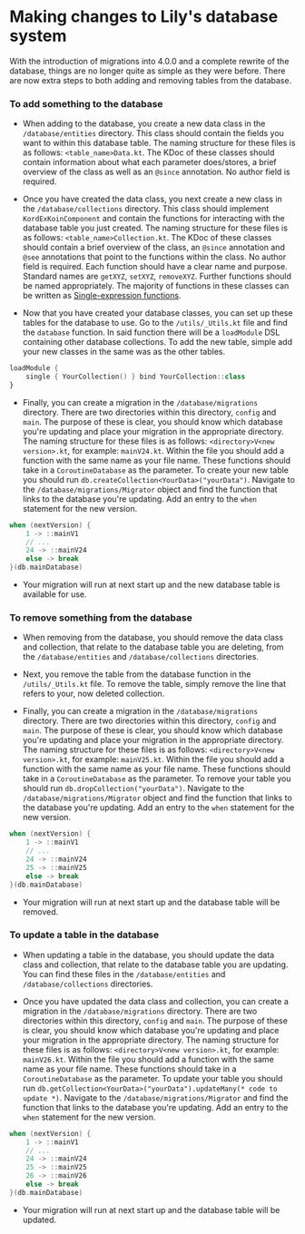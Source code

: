 # Making changes to Lily's database system

With the introduction of migrations into 4.0.0 and a complete rewrite of the database, things are no longer quite as
simple as they were before. There are now extra steps to both adding and removing tables from the database.

### To add something to the database

* When adding to the database, you create a new data class in the `/database/entities` directory. This class should
contain the fields you want to within this database table. The naming structure for these files is as follows:
`<table_name>Data.kt`. The KDoc of these classes should contain information about what each parameter does/stores, a
brief overview of the class as well as an `@since` annotation. No author field is required.

* Once you have created the data class, you next create a new class in the `/database/collections` directory. This class
should implement `KordExKoinComponent` and contain the functions for interacting with the database table you just
created. The naming structure for these files is as follows: `<table_name>Collection.kt`. The KDoc of these classes
should contain a brief overview of the class, an `@since` annotation and `@see` annotations that point to the functions
within the class. No author field is required. Each function should have a clear name and purpose. Standard names
are `getXYZ`, `setXYZ`, `removeXYZ`. Further functions should be named appropriately. The majority of functions in these
classes can be written as [Single-expression functions](https://kotlinlang.org/docs/functions.html#single-expression-functions).

* Now that you have created your database classes, you can set up these tables for the database to use. Go to the 
`/utils/_Utils.kt` file and find the `database` function. In said function there will be a `loadModule` DSL containing 
other database collections. To add the new table, simple add your new classes in the same was as the other tables. 
```kotlin
loadModule {
    single { YourCollection() } bind YourCollection::class
}
```

* Finally, you can create a migration in the `/database/migrations` directory. There are two directories within this
directory, `config` and `main`. The purpose of these is clear, you should know which database you're updating and place
your migration in the appropriate directory. The naming structure for these files is as follows: 
`<directory>V<new version>.kt`, for example: `mainV24.kt`. Within the file you should add a function with the same
name as your file name. These functions should take in a `CoroutineDatabase` as the parameter. To create your new table
you should run `db.createCollection<YourData>("yourData")`. Navigate to the `/database/migrations/Migrator` object and
find the function that links to the database you're updating. Add an entry to the `when` statement for the new version.
```kotlin
when (nextVersion) {
    1 -> ::mainV1
    // ...
    24 -> ::mainV24
    else -> break
}(db.mainDatabase)
```

* Your migration will run at next start up and the new database table is available for use.

### To remove something from the database

* When removing from the database, you should remove the data class and collection, that relate to the database table
you are deleting, from the `/database/entities` and `/database/collections` directories.

* Next, you remove the table from the database function in the `/utils/_Utils.kt` file. To remove the table, simply
remove the line that refers to your, now deleted collection.

* Finally, you can create a migration in the `/database/migrations` directory. There are two directories within this
directory, `config` and `main`. The purpose of these is clear, you should know which database you're updating and place 
your migration in the appropriate directory. The naming structure for these files is as follows: 
`<directory>V<new version>.kt`, for example: `mainV25.kt`. Within the file you should add a function with the same name
as your file name. These functions should take in a `CoroutineDatabase` as the parameter. To remove your table you 
should run `db.dropCollection("yourData")`. Navigate to the `/database/migrations/Migrator` object and find the function 
that links to the database you're updating. Add an entry to the `when` statement for the new version.
```kotlin
when (nextVersion) {
    1 -> ::mainV1
    // ...
    24 -> ::mainV24
    25 -> ::mainV25
    else -> break
}(db.mainDatabase)
```

* Your migration will run at next start up and the database table will be removed.


### To update a table in the database

* When updating a table in the database, you should update the data class and collection, that relate to the database 
table you are updating. You can find these files in the `/database/entities` and `/database/collections` directories.

* Once you have updated the data class and collection, you can create a migration in the `/database/migrations`
directory. There are two directories within this directory, `config` and `main`. The purpose of these is clear, you
should know which database you're updating and place your migration in the appropriate directory. The naming structure
for these files is as follows: `<directory>V<new version>.kt`, for example: `mainV26.kt`. Within the file you should add 
a function with the same name as your file name. These functions should take in a `CoroutineDatabase` as the parameter.
To update your table you should run `db.getCollection<YourData>("yourData").updateMany(* code to update *)`. Navigate to
the `/database/migrations/Migrator` and find the function that links to the database you're updating. Add an entry to 
the `when` statement for the new version.
```kotlin
when (nextVersion) {
    1 -> ::mainV1
    // ...
    24 -> ::mainV24
    25 -> ::mainV25
    26 -> ::mainV26
    else -> break
}(db.mainDatabase)
```

* Your migration will run at next start up and the database table will be updated.
